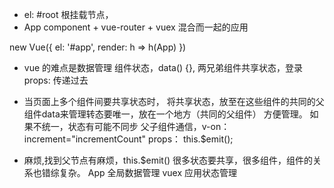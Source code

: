 - el: #root 根挂载节点，
- App component + vue-router + vuex 混合而一起的应用

new Vue({
    el: '#app',
    render: h => h(App)
})

- vue 的难点是数据管理 组件状态，data() {},
   两兄弟组件共享状态，登录
   props: 传递过去

- 当页面上多个组件间要共享状态时，
  将共享状态，放至在这些组件的共同的父组件data来管理转态要唯一，放在一个地方（共同的父组件） 方便管理。
  如果不统一，状态有可能不同步
  父子组件通信，v-on：increment="incrementCount"
  props： this.$emit();

- 麻烦,找到父节点有麻烦，this.$emit()
  很多状态要共享，很多组件，组件的关系也错综复杂。
  App 全局数据管理 vuex 应用状态管理